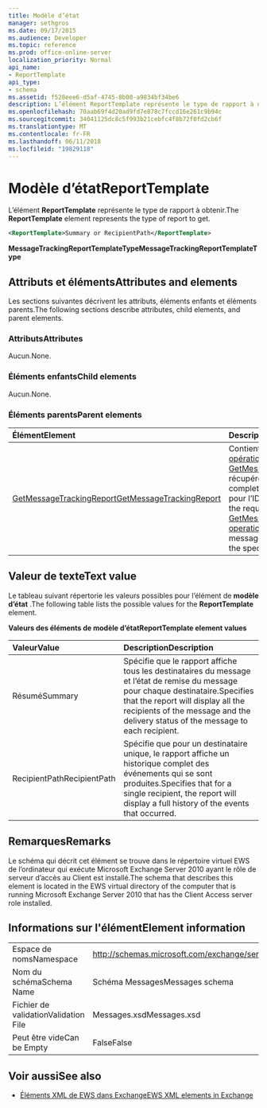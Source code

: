 ```yaml
---
title: Modèle d’état
manager: sethgros
ms.date: 09/17/2015
ms.audience: Developer
ms.topic: reference
ms.prod: office-online-server
localization_priority: Normal
api_name:
- ReportTemplate
api_type:
- schema
ms.assetid: f528eee6-d5af-4745-8b00-a9834bf34be6
description: L’élément ReportTemplate représente le type de rapport à obtenir.
ms.openlocfilehash: 70aab69f4d20ad9fd7e878c7fccd16e261c9b94c
ms.sourcegitcommit: 34041125dc8c5f993b21cebfc4f8b72f0fd2cb6f
ms.translationtype: MT
ms.contentlocale: fr-FR
ms.lasthandoff: 06/11/2018
ms.locfileid: "19829118"
---
```

# <a name="reporttemplate"></a><span data-ttu-id="adee9-103">Modèle d’état</span><span class="sxs-lookup"><span data-stu-id="adee9-103">ReportTemplate</span></span>

<span data-ttu-id="adee9-104">L’élément **ReportTemplate** représente le type de rapport à obtenir.</span><span class="sxs-lookup"><span data-stu-id="adee9-104">The **ReportTemplate** element represents the type of report to get.</span></span> 
  
```xml
<ReportTemplate>Summary or RecipientPath</ReportTemplate>
```

 <span data-ttu-id="adee9-105">**MessageTrackingReportTemplateType**</span><span class="sxs-lookup"><span data-stu-id="adee9-105">**MessageTrackingReportTemplateType**</span></span>
## <a name="attributes-and-elements"></a><span data-ttu-id="adee9-106">Attributs et éléments</span><span class="sxs-lookup"><span data-stu-id="adee9-106">Attributes and elements</span></span>

<span data-ttu-id="adee9-107">Les sections suivantes décrivent les attributs, éléments enfants et éléments parents.</span><span class="sxs-lookup"><span data-stu-id="adee9-107">The following sections describe attributes, child elements, and parent elements.</span></span>
  
### <a name="attributes"></a><span data-ttu-id="adee9-108">Attributs</span><span class="sxs-lookup"><span data-stu-id="adee9-108">Attributes</span></span>

<span data-ttu-id="adee9-109">Aucun.</span><span class="sxs-lookup"><span data-stu-id="adee9-109">None.</span></span>
  
### <a name="child-elements"></a><span data-ttu-id="adee9-110">Éléments enfants</span><span class="sxs-lookup"><span data-stu-id="adee9-110">Child elements</span></span>

<span data-ttu-id="adee9-111">Aucun.</span><span class="sxs-lookup"><span data-stu-id="adee9-111">None.</span></span>
  
### <a name="parent-elements"></a><span data-ttu-id="adee9-112">Éléments parents</span><span class="sxs-lookup"><span data-stu-id="adee9-112">Parent elements</span></span>

|<span data-ttu-id="adee9-113">**Élément**</span><span class="sxs-lookup"><span data-stu-id="adee9-113">**Element**</span></span>|<span data-ttu-id="adee9-114">**Description**</span><span class="sxs-lookup"><span data-stu-id="adee9-114">**Description**</span></span>|
|:-----|:-----|
|[<span data-ttu-id="adee9-115">GetMessageTrackingReport</span><span class="sxs-lookup"><span data-stu-id="adee9-115">GetMessageTrackingReport</span></span>](getmessagetrackingreport.md) <br/> |<span data-ttu-id="adee9-116">Contient la demande pour l' [opération GetMessageTrackingReport](getmessagetrackingreport-operation.md) récupérer le message complet suivi du rapport pour l’ID spécifié.</span><span class="sxs-lookup"><span data-stu-id="adee9-116">Contains the request for the [GetMessageTrackingReport operation](getmessagetrackingreport-operation.md) to retrieve the full message tracking report for the specified ID.</span></span>  <br/> |
   
## <a name="text-value"></a><span data-ttu-id="adee9-117">Valeur de texte</span><span class="sxs-lookup"><span data-stu-id="adee9-117">Text value</span></span>

<span data-ttu-id="adee9-118">Le tableau suivant répertorie les valeurs possibles pour l’élément de **modèle d’état** .</span><span class="sxs-lookup"><span data-stu-id="adee9-118">The following table lists the possible values for the **ReportTemplate** element.</span></span> 
  
<span data-ttu-id="adee9-119">**Valeurs des éléments de modèle d’état**</span><span class="sxs-lookup"><span data-stu-id="adee9-119">**ReportTemplate element values**</span></span>

|<span data-ttu-id="adee9-120">**Valeur**</span><span class="sxs-lookup"><span data-stu-id="adee9-120">**Value**</span></span>|<span data-ttu-id="adee9-121">**Description**</span><span class="sxs-lookup"><span data-stu-id="adee9-121">**Description**</span></span>|
|:-----|:-----|
|<span data-ttu-id="adee9-122">Résumé</span><span class="sxs-lookup"><span data-stu-id="adee9-122">Summary</span></span>  <br/> |<span data-ttu-id="adee9-123">Spécifie que le rapport affiche tous les destinataires du message et l’état de remise du message pour chaque destinataire.</span><span class="sxs-lookup"><span data-stu-id="adee9-123">Specifies that the report will display all the recipients of the message and the delivery status of the message to each recipient.</span></span>  <br/> |
|<span data-ttu-id="adee9-124">RecipientPath</span><span class="sxs-lookup"><span data-stu-id="adee9-124">RecipientPath</span></span>  <br/> |<span data-ttu-id="adee9-125">Spécifie que pour un destinataire unique, le rapport affiche un historique complet des événements qui se sont produites.</span><span class="sxs-lookup"><span data-stu-id="adee9-125">Specifies that for a single recipient, the report will display a full history of the events that occurred.</span></span>  <br/> |
   
## <a name="remarks"></a><span data-ttu-id="adee9-126">Remarques</span><span class="sxs-lookup"><span data-stu-id="adee9-126">Remarks</span></span>

<span data-ttu-id="adee9-127">Le schéma qui décrit cet élément se trouve dans le répertoire virtuel EWS de l’ordinateur qui exécute Microsoft Exchange Server 2010 ayant le rôle de serveur d’accès au Client est installé.</span><span class="sxs-lookup"><span data-stu-id="adee9-127">The schema that describes this element is located in the EWS virtual directory of the computer that is running Microsoft Exchange Server 2010 that has the Client Access server role installed.</span></span>
  
## <a name="element-information"></a><span data-ttu-id="adee9-128">Informations sur l'élément</span><span class="sxs-lookup"><span data-stu-id="adee9-128">Element information</span></span>

|||
|:-----|:-----|
|<span data-ttu-id="adee9-129">Espace de noms</span><span class="sxs-lookup"><span data-stu-id="adee9-129">Namespace</span></span>  <br/> |http://schemas.microsoft.com/exchange/services/2006/messages  <br/> |
|<span data-ttu-id="adee9-130">Nom du schéma</span><span class="sxs-lookup"><span data-stu-id="adee9-130">Schema Name</span></span>  <br/> |<span data-ttu-id="adee9-131">Schéma Messages</span><span class="sxs-lookup"><span data-stu-id="adee9-131">Messages schema</span></span>  <br/> |
|<span data-ttu-id="adee9-132">Fichier de validation</span><span class="sxs-lookup"><span data-stu-id="adee9-132">Validation File</span></span>  <br/> |<span data-ttu-id="adee9-133">Messages.xsd</span><span class="sxs-lookup"><span data-stu-id="adee9-133">Messages.xsd</span></span>  <br/> |
|<span data-ttu-id="adee9-134">Peut être vide</span><span class="sxs-lookup"><span data-stu-id="adee9-134">Can be Empty</span></span>  <br/> |<span data-ttu-id="adee9-135">False</span><span class="sxs-lookup"><span data-stu-id="adee9-135">False</span></span>  <br/> |
   
## <a name="see-also"></a><span data-ttu-id="adee9-136">Voir aussi</span><span class="sxs-lookup"><span data-stu-id="adee9-136">See also</span></span>



- [<span data-ttu-id="adee9-137">Éléments XML de EWS dans Exchange</span><span class="sxs-lookup"><span data-stu-id="adee9-137">EWS XML elements in Exchange</span></span>](ews-xml-elements-in-exchange.md)

